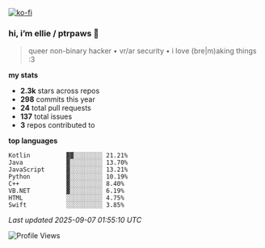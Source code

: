 [![ko-fi](https://ko-fi.com/img/githubbutton_sm.svg)](https://ko-fi.com/R6R1657BK)

### hi, i’m ellie / ptrpaws 🌸

> queer non-binary hacker • vr/ar security • i love (bre|m)aking things :3

**my stats**
- **2.3k** stars across repos
- **298** commits this year
- **24** total pull requests
- **137** total issues
- **3** repos contributed to

**top languages**
```
Kotlin          ▓▓░░░░░░░░ 21.21%
Java            ▓░░░░░░░░░ 13.70%
JavaScript      ▓░░░░░░░░░ 13.21%
Python          ▓░░░░░░░░░ 10.19%
C++             ▓░░░░░░░░░ 8.40%
VB.NET          ▓░░░░░░░░░ 6.19%
HTML            ░░░░░░░░░░ 4.75%
Swift           ░░░░░░░░░░ 3.85%
```

_Last updated 2025-09-07 01:55:10 UTC_

![Profile Views](https://komarev.com/ghpvc/?username=ptrpaws&color=grey&base=35291)
